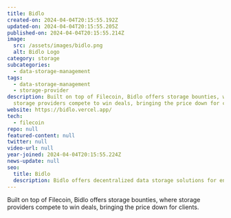 ```yaml
---
title: Bidlo
created-on: 2024-04-04T20:15:55.192Z
updated-on: 2024-04-04T20:15:55.205Z
published-on: 2024-04-04T20:15:55.214Z
image:
  src: /assets/images/bidlo.png
  alt: Bidlo Logo
category: storage
subcategories:
  - data-storage-management
tags:
  - data-storage-management
  - storage-provider
description: Built on top of Filecoin, Bidlo offers storage bounties, where
  storage providers compete to win deals, bringing the price down for clients.
website: https://bidlo.vercel.app/
tech:
  - filecoin
repo: null
featured-content: null
twitter: null
video-url: null
year-joined: 2024-04-04T20:15:55.224Z
news-update: null
seo:
  title: Bidlo
  description: Bidlo offers decentralized data storage solutions for enterprises.
---
```


Built on top of Filecoin, Bidlo offers storage bounties, where storage providers compete to win deals, bringing the price down for clients.
